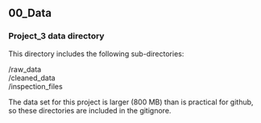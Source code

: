 ## 00_Data
### Project_3 data directory

This directory includes the following sub-directories:

/raw_data  
/cleaned_data  
/inspection_files  

The data set for this project is larger (800 MB) than is practical for github, so these directories are included in the gitignore.